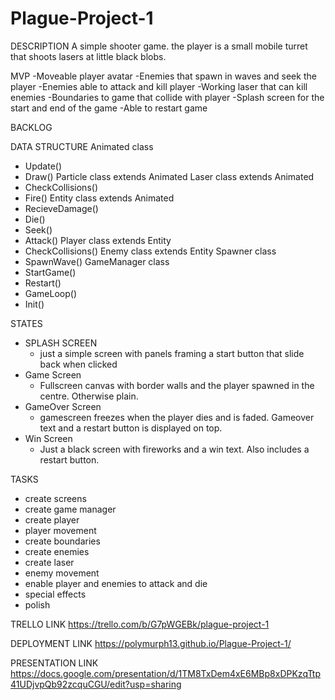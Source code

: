 # Plague-Project-1

DESCRIPTION
A simple shooter game. the player is a small mobile turret that shoots lasers at little black blobs.

MVP
-Moveable player avatar
-Enemies that spawn in waves and seek the player
-Enemies able to attack and kill player
-Working laser that can kill enemies
-Boundaries to game that collide with player
-Splash screen for the start and end of the game
-Able to restart game

BACKLOG

DATA STRUCTURE
Animated class
  - Update()
  - Draw()
Particle class extends Animated
Laser class extends Animated
  - CheckCollisions()
  - Fire()
Entity class extends Animated
  - RecieveDamage()
  - Die()
  - Seek()
  - Attack()
Player class extends Entity
  - CheckCollisions()
Enemy class extends Entity
Spawner class
  - SpawnWave()
GameManager class
  - StartGame()
  - Restart()
  - GameLoop()
  - Init()
  
STATES
  - SPLASH SCREEN
    - just a simple screen with panels framing a start button that slide back when clicked
  - Game Screen
    - Fullscreen canvas with border walls and the player spawned in the centre. Otherwise plain.
  - GameOver Screen
    - gamescreen freezes when the player dies and is faded. Gameover text and a restart button is displayed on top.
  - Win Screen
    - Just a black screen with fireworks and a win text. Also includes a restart button.
    
TASKS
  - create screens
  - create game manager
  - create player
  - player movement
  - create boundaries
  - create enemies
  - create laser
  - enemy movement
  - enable player and enemies to attack and die
  - special effects
  - polish

TRELLO LINK
  https://trello.com/b/G7pWGEBk/plague-project-1

DEPLOYMENT LINK
https://polymurph13.github.io/Plague-Project-1/

PRESENTATION LINK
https://docs.google.com/presentation/d/1TM8TxDem4xE6MBp8xDPKzqTtp41UDjvpQb92zcquCGU/edit?usp=sharing

